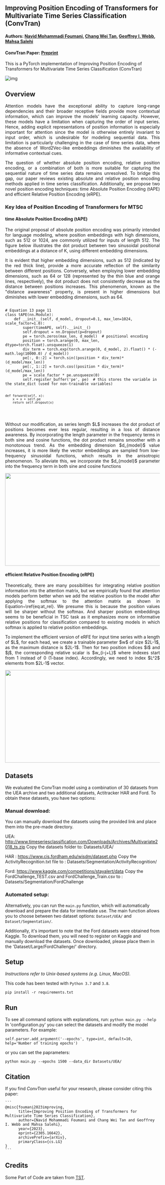 ## Improving Position Encoding of Transformers for Multivariate Time Series Classification (ConvTran)
#### Authors: [Navid Mohammadi Foumani](https://www.linkedin.com/in/navid-foumani/), [Chang Wei Tan](https://changweitan.com/), [Geoffrey I. Webb](https://i.giwebb.com/), [Mahsa Salehi](https://research.monash.edu/en/persons/mahsa-salehi)

#### ConvTran Paper: [Preprint](https://arxiv.org/abs/2305.16642v1)
This is a PyTorch implementation of Improving Position Encoding of Transformers for Multivariate Time Series Classification (ConvTran)

![img](https://github.com/Navidfoumani/ConvTran/blob/7d77755f59a596b9a62f0aa3ae75fef1edd7d4f2/Fig/ConvTran.png)
## Overview 
<p align="justify">
Attention models have the exceptional ability to capture long-range dependencies and their broader receptive fields provide more contextual information, which can improve the models’ learning capacity. However, these models have a limitation when capturing the order of input series. Hence, adding explicit representations of position information is especially important for attention since the model is otherwise entirely invariant to input order, which is undesirable for modeling sequential data. This limitation is particularly challenging in the case of time series data, where the absence of Word2Vec-like embeddings diminishes the availability of informative contextual cues.
</p>

<p align="justify">
The question of whether absolute position encoding, relative position encoding, or a combination of both is more suitable for capturing the sequential nature of time series data remains unresolved. To bridge this gap, our paper reviews existing absolute and relative position encoding methods applied in time series classification. Additionally, we propose two novel position encoding techniques: time Absolute Position Encoding (tAPE) and efficient Relative Position Encoding (eRPE).
</p>

### Key Idea of Position Encoding of Transformers for MTSC
#### time Absolute Position Encoding (tAPE)
<p align="justify">
The original proposal of absolute position encoding was primarily intended for language modeling, where position embeddings with high dimensions, such as 512 or 1024, are commonly utilized for inputs of length 512. The figure below illustrates the dot product between two sinusoidal positional embeddings at a distance of K, using different embedding dimensions.
</p>

<p align="justify">
It is evident that higher embedding dimensions, such as 512 (indicated by the red thick line), provide a more accurate reflection of the similarity between different positions. Conversely, when employing lower embedding dimensions, such as 64 or 128 (represented by the thin blue and orange lines, respectively), the dot product does not consistently decrease as the distance between positions increases. This phenomenon, known as the "distance awareness" property, is present in higher dimensions but diminishes with lower embedding dimensions, such as 64.
</p>
<pre>
<code>
# Equation 13 page 11
class tAPE(nn.Module):
    def __init__(self, d_model, dropout=0.1, max_len=1024, scale_factor=1.0):
        super(timeAPE, self).__init__()
        self.dropout = nn.Dropout(p=dropout)
        pe = torch.zeros(max_len, d_model)  # positional encoding
        position = torch.arange(0, max_len, dtype=torch.float).unsqueeze(1)
        div_term = torch.exp(torch.arange(0, d_model, 2).float() * (-math.log(10000.0) / d_model))
        pe[:, 0::2] = torch.sin((position * div_term)*(d_model/max_len))
        pe[:, 1::2] = torch.cos((position * div_term)*(d_model/max_len))
        pe = scale_factor * pe.unsqueeze(0)
        self.register_buffer('pe', pe)  # this stores the variable in the state_dict (used for non-trainable variables)

    def forward(self, x):
        x = x + self.pe
        return self.dropout(x)
</code>
</pre>
<p align="justify">
Without our modification, as series length $L$ increases the dot product of positions becomes ever less regular, resulting in a loss of distance awareness. By incorporating the length parameter in the frequency terms in both sine and cosine functions, the dot product remains smoother with a monotonous trend. As the embedding dimension $d_{model}$ value increases, it is more likely the vector embeddings are sampled from low-frequency sinusoidal functions, which results in the anisotropic phenomenon. To alleviate this, we incorporate the $d_{model}$ parameter into the frequency term in both sine and cosine functions
</p>
<p align="center">
<img src="https://github.com/Navidfoumani/ConvTran/blob/59cc5d34576a793bcc03a99d6c6822cd390f4393/Fig/tAPE.png" alt="" width="700" height="300">
</p>

#### efficient Relative Position Encoding (eRPE)
<p align="justify">
Theoretically, there are many possibilities for integrating relative position information into the attention matrix, but we empirically found that attention models perform better when we add the relative position to the model after applying the softmax to the attention matrix as shown in Equation~\ref{eq:at_rel}. We presume this is because the position values will be sharper without the softmax. And sharper position embeddings seems to be beneficial in TSC task as it emphasizes more on informative relative positions for classification compared to existing models in which softmax is applied to relative position embeddings.
</p>
<p align="justify">
To implement the efficient version of eRFE for input time series with a length of $L$, for each head, we create a trainable parameter $w$ of size $2L-1$, as the maximum distance is $2L-1$. Then for two position indices $i$ and $j$, the corresponding relative scalar is $w_{i-j+L}$ where indexes start from 1 instead of 0 (1-base index). Accordingly, we need to index $L^2$ elements from $2L-1$ vector. 
</p>
<p align="center">
<img src="https://github.com/Navidfoumani/ConvTran/blob/fb13d06f166e399b4bf8280838577f3e26f890b9/Fig/eRPE.png" alt="" width="700" height="300">
</p>

## Datasets
We evaluated the ConvTran model using a combination of 30 datasets from the UEA archive and two additional datasets, Actitracker HAR and Ford. To obtain these datasets, you have two options:
### Manual download:
You can manually download the datasets using the provided link and place them into the pre-made directory.

UEA: http://www.timeseriesclassification.com/Downloads/Archives/Multivariate2018_ts.zip
Copy the datasets folder to: Datasets/UEA/

HAR : https://www.cis.fordham.edu/wisdm/dataset.php
Copy the ActivityRecognition.txt file to : Datasets/Segmentation/ActivityRecognition/

Ford: https://www.kaggle.com/competitions/stayalert/data
Copy the FordChallenge_TEST.csv and FordChallenge_Train.csv to : Datasets/Segmentation/FordChallenge

### Automated setup:
Alternatively, you can run the `main.py` function, which will automatically download and prepare the data for immediate use. The main function allows you to choose between two dataset options: `Dataset/UEA/` and `Dataset/Segmentation/`.

Additionally, it's important to note that the Ford datasets were obtained from Kaggle. To download them, you will need to register on Kaggle and manually download the datasets. Once downloaded, please place them in the 'Dataset/Large/FordChallenge/' directory.



## Setup

_Instructions refer to Unix-based systems (e.g. Linux, MacOS)._

This code has been tested with `Python 3.7` and `3.8`.

`pip install -r requirements.txt`

## Run

To see all command options with explanations, run: `python main.py --help`
In 'configuration.py' you can select the datasets and modify the model parameters.
For example:

`self.parser.add_argument('--epochs', type=int, default=10, help='Number of training epochs')`

or you can set the paprameters:

`python main.py --epochs 1500 --data_dir Datasets/UEA/`

## Citation

If you find *ConvTran* useful for your research, please consider citing this paper:

````
```
@misc{foumani2023improving,
      title={Improving Position Encoding of Transformers for Multivariate Time Series Classification}, 
      author={Navid Mohammadi Foumani and Chang Wei Tan and Geoffrey I. Webb and Mahsa Salehi},
      year={2023},
      eprint={2305.16642},
      archivePrefix={arXiv},
      primaryClass={cs.LG}
}
```
````

## Credits

Some Part of Code are taken from [TST](https://github.com/gzerveas/mvts_transformer).
